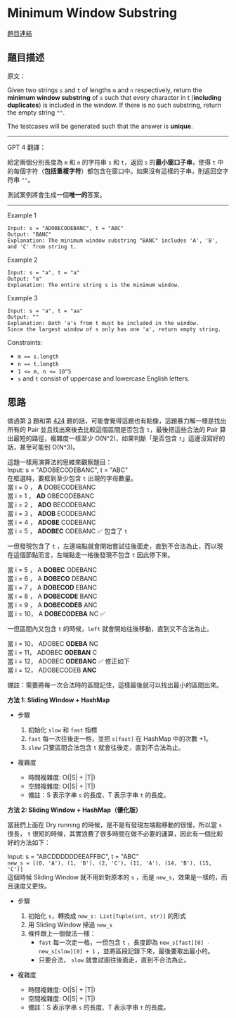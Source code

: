 # Minimum Window Substring
[題目連結](https://leetcode.com/problems/minimum-window-substring/)

## 題目描述
原文：

Given two strings `s` and `t` of lengths `m` and `n` respectively, return the **minimum window substring**
 of `s` such that every character in t (**including duplicates**) is included in the window. If there is no such substring, return the empty string `""`.

The testcases will be generated such that the answer is **unique**.


----

GPT 4 翻譯：

給定兩個分別長度為 `m` 和 `n` 的字符串 `s` 和 `t`，返回 `s` 的**最小窗口子串**，使得 `t` 中的每個字符（**包括重複字符**）都包含在窗口中。如果沒有這樣的子串，則返回空字符串 `""`。

測試案例將會生成一個**唯一的**答案。


----

Example 1

```
Input: s = "ADOBECODEBANC", t = "ABC"
Output: "BANC"
Explanation: The minimum window substring "BANC" includes 'A', 'B', and 'C' from string t.
```

Example 2
```
Input: s = "a", t = "a"
Output: "a"
Explanation: The entire string s is the minimum window.
```

Example 3

```
Input: s = "a", t = "aa"
Output: ""
Explanation: Both 'a's from t must be included in the window.
Since the largest window of s only has one 'a', return empty string.
```

Constraints:

* `m == s.length`
* `n == t.length`
* `1 <= m, n <= 10^5`
* `s` and `t` consist of uppercase and lowercase English letters.
 

## 思路

做過第 [3](../3.%20Longest%20Substring%20Without%20Repeating%20Characters/) 題和第 [424](../424.%20Longest%20Repeating%20Character%20Replacement/) 題的話，可能會覺得這題也有點像，這題暴力解一樣是找出所有的 Pair 並且找出來後去比較這個區間是否包含 `t`，最後把這些合法的 Pair 算出最短的路徑，複雜度一樣至少 O(N^2)，如果判斷「是否包含 `t`」這邊沒寫好的話，甚至可能到 O(N^3)。

這題一樣用演算法的思維來觀察題目：  
Input: s = "ADOBECODEBANC", t = "ABC"  
在框選時，要框到至少包含 `t` 出現的字母數量。  
當 i = 0 ， **A** DOBECODEBANC  
當 i = 1 ， **AD** OBECODEBANC  
當 i = 2 ， **ADO** BECODEBANC  
當 i = 3 ， **ADOB** ECODEBANC  
當 i = 4 ， **ADOBE** CODEBANC  
當 i = 5 ， **ADOBEC** ODEBANC ✅ 包含了 `t`  

一但發現包含了 `t` ，左邊端點就會開始嘗試往後面走，直到不合法為止，而以現在這個節點而言，左端點走一格後發現不包含 `t` 因此停下來。

當 i = 5 ， A **DOBEC** ODEBANC  
當 i = 6 ， A **DOBECO** DEBANC  
當 i = 7 ， A **DOBECOD** EBANC  
當 i = 8 ， A **DOBECODE** BANC  
當 i = 9 ， A **DOBECODEB** ANC  
當 i = 10， A **DOBECODEBA** NC ✅   

一但區間內又包含 `t` 的時候，`left` 就會開始往後移動，直到又不合法為止。  

當 i = 10， ADOBEC **ODEBA** NC   
當 i = 11， ADOBEC **ODEBAN** C  
當 i = 12， ADOBEC **ODEBANC**  ✅ 修正如下  
當 i = 12， ADOBECODEB **ANC**   

備註：需要將每一次合法時的區間記住，這樣最後就可以找出最小的區間出來。

**方法 1: Sliding Window + HashMap**

* 步驟
    1. 初始化 `slow` 和 `fast` 指標
    2. `fast` 每一次往後走一格，並把 `s[fast]` 在 HashMap 中的次數 +1。
    3. `slow` 只要區間合法包含 `t` 就會往後走，直到不合法為止。

* 複雜度
    * 時間複雜度: O(|S| + |T|)
    * 空間複雜度: O(|S| + |T|)
    * 備註：S 表示字串 `s` 的長度、T 表示字串 `t` 的長度。

**方法 2: Sliding Window + HashMap（優化版）**

當我們上面在 Dry running 的時候，是不是有發現左端點移動的很慢，所以當 `s` 很長， `t` 很短的時候，其實浪費了很多時間在做不必要的運算，因此有一個比較好的方法如下：

Input: s = "ABCDDDDDDEEAFFBC", t = "ABC"  
`new_s = [(0, 'A'), (1, 'B'), (2, 'C'), (11, 'A'), (14, 'B'), (15, 'C')]`  
這個時候 Sliding Window 就不用針對原本的 `s` ，而是 `new_s`，效果是一樣的，而且速度又更快。

* 步驟
    1. 初始化 `s`，轉換成 `new_s: List[Tuple(int, str)]` 的形式
    2. 用 Sliding Window 掃過 `new_s`
    3. 條件跟上一個做法一樣：
        * `fast` 每一次走一格，一但包含 `t` ，長度即為 `new_s[fast][0] - new_s[slow][0] + 1` ，並將區段記錄下來，最後要取出最小的。
        * 只要合法， `slow` 就會試圖往後面走，直到不合法為止。

* 複雜度
    * 時間複雜度: O(|S| + |T|)
    * 空間複雜度: O(|S| + |T|)
    * 備註：S 表示字串 `s` 的長度、T 表示字串 `t` 的長度。
